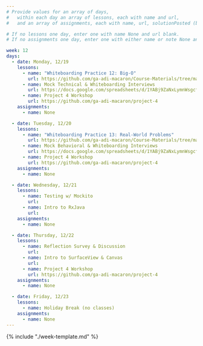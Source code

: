 ```yaml
---
# Provide values for an array of days,
#   within each day an array of lessons, each with name and url,
#   and an array of assignments, each with name, url, solutionPosted (boolean) and note.

# If no lessons one day, enter one with name None and url blank.
# If no assignments one day, enter one with either name or note None and url blank.

week: 12
days:
  - date: Monday, 12/19
    lessons:
      - name: "Whiteboarding Practice 12: Big-O"
        url: https://github.com/ga-adi-macaron/Course-Materials/tree/master/lessons/computer-science-and-interview-prep/whiteboarding-practice-12
      - name: Mock Technical & Whiteboarding Interviews
        url: https://docs.google.com/spreadsheets/d/1YABj9ZaNxLymnWsgcf2Qew3sGzPqNb0grlpg-DECS-8/edit?usp=sharing
      - name: Project 4 Workshop
        url: https://github.com/ga-adi-macaron/project-4
    assignments:
      - name: None

  - date: Tuesday, 12/20
    lessons:
      - name: "Whiteboarding Practice 13: Real-World Problems"
        url: https://github.com/ga-adi-macaron/Course-Materials/tree/master/lessons/computer-science-and-interview-prep/whiteboarding-practice-13
      - name: Mock Behavioral & Whiteboarding Interviews
        url: https://docs.google.com/spreadsheets/d/1YABj9ZaNxLymnWsgcf2Qew3sGzPqNb0grlpg-DECS-8/edit?usp=sharing
      - name: Project 4 Workshop
        url: https://github.com/ga-adi-macaron/project-4
    assignments:
      - name: None

  - date: Wednesday, 12/21
    lessons:
      - name: Testing w/ Mockito
        url: 
      - name: Intro to RxJava
        url: 
    assignments:
      - name: None

  - date: Thursday, 12/22
    lessons:
      - name: Reflection Survey & Discussion
        url: 
      - name: Intro to SurfaceView & Canvas
        url: 
      - name: Project 4 Workshop
        url: https://github.com/ga-adi-macaron/project-4
    assignments:
      - name: None

  - date: Friday, 12/23
    lessons:
      - name: Holiday Break (no classes)
    assignments:
      - name: None
---
```


{% include "./week-template.md" %}
